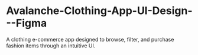 # Avalanche-Clothing-App-UI-Design---Figma
A clothing e-commerce app designed to browse, filter, and purchase fashion items through an intuitive UI.
